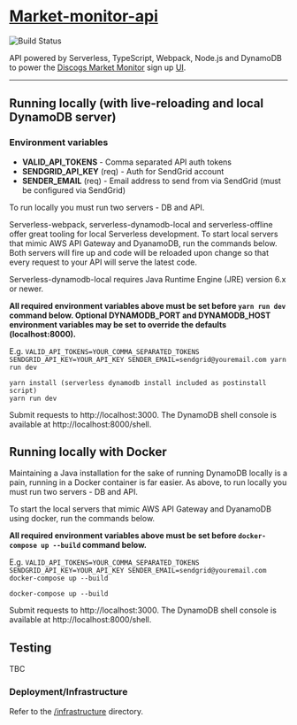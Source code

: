 # [Market-monitor-api](https://market-monitor.603.nz/pingo)

![Build Status](https://codebuild.ap-southeast-2.amazonaws.com/badges?uuid=eyJlbmNyeXB0ZWREYXRhIjoieDBLRm92M01yMmQxT3JuOEtsNDlPRjVjR3c3T2FIaFpDTDVkVzdFVWFQUWVpYXBscUVvQ0NCYTdQd3I0cXVVVzZKd3BNZnpERWQ5QklxdE9POUJNU1BrPSIsIml2UGFyYW1ldGVyU3BlYyI6IlZrcHdzU0JrZk1rd1VmdUQiLCJtYXRlcmlhbFNldFNlcmlhbCI6MX0%3D&branch=master)

API powered by Serverless, TypeScript, Webpack, Node.js and DynamoDB to power the [Discogs Market Monitor](https://github.com/jch254/discogs-market-monitor) sign up [UI](https://github.com/jch254/market-monitor-ui).

---

## Running locally (with live-reloading and local DynamoDB server)

### Environment variables

- **VALID_API_TOKENS** - Comma separated API auth tokens
- **SENDGRID_API_KEY** (req) - Auth for SendGrid account
- **SENDER_EMAIL** (req) - Email address to send from via SendGrid (must be configured via SendGrid)

To run locally you must run two servers - DB and API.

Serverless-webpack, serverless-dynamodb-local and serverless-offline offer great tooling for local Serverless development. To start local servers that mimic AWS API Gateway and DyanamoDB, run the commands below. Both servers will fire up and code will be reloaded upon change so that every request to your API will serve the latest code.

Serverless-dynamodb-local requires Java Runtime Engine (JRE) version 6.x or newer.

**All required environment variables above must be set before `yarn run dev` command below. Optional DYNAMODB_PORT and DYNAMODB_HOST environment variables may be set to override the defaults (localhost:8000).**

E.g. `VALID_API_TOKENS=YOUR_COMMA_SEPARATED_TOKENS SENDGRID_API_KEY=YOUR_API_KEY SENDER_EMAIL=sendgrid@youremail.com yarn run dev`

```
yarn install (serverless dynamodb install included as postinstall script)
yarn run dev
```

Submit requests to http://localhost:3000. The DynamoDB shell console is available at http://localhost:8000/shell.

## Running locally with Docker

Maintaining a Java installation for the sake of running DynamoDB locally is a pain, running in a Docker container is far easier. As above, to run locally you must run two servers - DB and API.

To start the local servers that mimic AWS API Gateway and DyanamoDB using docker, run the commands below.

**All required environment variables above must be set before `docker-compose up --build` command below.**

E.g. `VALID_API_TOKENS=YOUR_COMMA_SEPARATED_TOKENS SENDGRID_API_KEY=YOUR_API_KEY SENDER_EMAIL=sendgrid@youremail.com docker-compose up --build`

```
docker-compose up --build
```

Submit requests to http://localhost:3000. The DynamoDB shell console is available at http://localhost:8000/shell.

## Testing

TBC

### Deployment/Infrastructure

Refer to the [/infrastructure](./infrastructure) directory.

